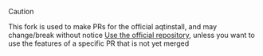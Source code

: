 > [!CAUTION]
> This fork is used to make PRs for the official aqtinstall, and may change/break without notice
> [Use the official repository](https://github.com/miurahr/aqtinstall), unless you want to use the features of a specific PR that is not yet merged
